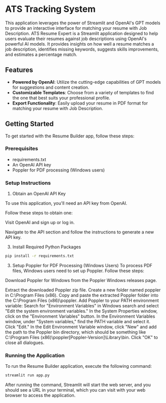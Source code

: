 # ATS Tracking System

This  application leverages the power of Streamlit and OpenAI's GPT models to provide an interactive interface for matching your resume with Job Description. 
ATS Resume Expert is a Streamlit application designed to help users evaluate their resumes against job descriptions using OpenAI's powerful AI models.
It provides insights on how well a resume matches a job description, identifies missing keywords, suggests skills improvements, and estimates a percentage match.


## Features

- **Powered by OpenAI**: Utilize the cutting-edge capabilities of GPT models for suggestions and content creation.
- **Customizable Templates**: Choose from a variety of templates to find the one that best suits your professional profile.
- **Export Functionality**: Easily upload your resume in PDF format for matching your resume with Job Description.

## Getting Started

To get started with the Resume Builder app, follow these steps:

### Prerequisites

- requirements.txt
- An OpenAI API key
- Poppler for PDF processing (Windows users)

### Setup Instructions

1. Obtain an OpenAI API Key
   
To use this application, you'll need an API key from OpenAI.

Follow these steps to obtain one:

Visit OpenAI and sign up or log in.

Navigate to the API section and follow the instructions to generate a new API key.

3. Install Required Python Packages
   
```bash
pip install -r requirements.txt
```
3. Setup Poppler for PDF Processing (Windows Users)
To process PDF files, Windows users need to set up Poppler. Follow these steps:

Download Poppler for Windows from the Poppler Windows releases page.

Extract the downloaded Poppler zip file.
Create a new folder named poppler in C:\Program Files (x86).
Copy and paste the extracted Poppler folder into the C:\Program Files (x86)\poppler.
Add Poppler to your PATH environment variable:
Search for "Environment Variables" in Windows search and select "Edit the system environment variables."
In the System Properties window, click on the "Environment Variables" button.
In the Environment Variables window, under "System variables," find the PATH variable and select it. Click "Edit."
In the Edit Environment Variable window, click "New" and add the path to the Poppler bin directory, which should be something like C:\Program Files (x86)\poppler\[Poppler-Version]\Library\bin.
Click "OK" to close all dialogues.

### Running the Application
To run the Resume Builder application, execute the following command:

```bash
streamlit run app.py
```

After running the command, Streamlit will start the web server, and you should see a URL in your terminal, which you can visit with your web browser to access 
the application.

